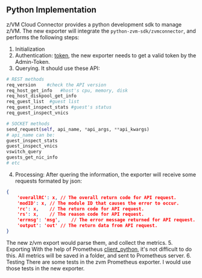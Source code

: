 ## Python Implementation
z/VM Cloud Connector provides a python development sdk to manage z/VM. The new exporter will integrate the `python-zvm-sdk/zvmconnector`, and performs the following steps:
1. Initialization
2. Authentication: [token](https://cloudlib4zvm.readthedocs.io/en/latest/restapi.html#token), the new exporter needs to get a valid token by the Admin-Token.
3. Querying. It should use these API:
```python
# REST methods
req_version    #check the API version
req_host_get_info   #host's cpu, memory, disk
req_host_diskpool_get_info
req_guest_list  #guest list
req_guest_inspect_stats #guest's status
req_guest_inspect_vnics

# SOCKET methods
send_request(self, api_name, *api_args, **api_kwargs)
# api_name can be:
guest_inspect_stats
guest_inspect_vnics
vswitch_query
guests_get_nic_info
# etc
```
4. Processing:
After quering the information, the exporter will receive some requests formated by json:
```json
{
    'overallRC': x, // The overall return code for API request.
    'modID': x, // The module ID that causes the error to occur.
    'rc': x,    // The return code for API request.
    'rs': x,    // The reason code for API request.  
    'errmsg': 'msg',    // The error message returned for API request. It can be empty if no error occur.
    'output': 'out' // The return data from API request.
}
```
The new z/vm export would parse them, and collect the metrics.
5. Exporting
With the help of Prometheus [client_python](https://github.com/prometheus/client_python), it's not difficult to do this. All metrics will be saved in a folder, and sent to Prometheus server.
6. Testing
There are some tests in the zvm Prometheus exporter. I would use those tests in the new exporter.